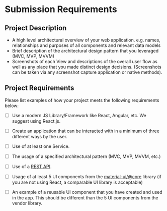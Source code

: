 # Submission Requirements
## Project Description
- A high level architectural overview of your web application. e.g. names, relationships and purposes of all components and relevant data models
- Brief description of the architectural design pattern that you leveraged (MVC, MVP, MVVM)
- Screenshots of each View and descriptions of the overall user flow as well as any place that you made distinct design decisions.  (Screenshots can be taken via any screenshot capture application or native methods).


## Project Requirements
Please list examples of how your project meets the following requirements below:
- [ ] Use a modern JS Library/Framework like React, Angular, etc. We suggest using React.js.

- [ ] Create an application that can be interacted with in a minimum of three different ways by the user.

- [ ] Use of at least one Service.

- [ ] The usage of a specified architectural pattern (MVC, MVP, MVVM,  etc.)

- [ ] Use of a [REST API](https://medium.com/@arteko/the-best-way-to-use-rest-apis-in-swift-95e10696c980).
- [ ] Usage of at least 5 UI components from the [material-ui/@core](https://material-ui.com/) library (if you are not using React, a comparable UI library is acceptable)

- [ ] An example of a reusable UI component that you have created and used in the app. This should be different than the 5 UI components from the vendor library.
